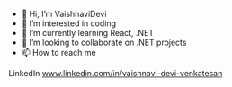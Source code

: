 - 👋 Hi, I’m VaishnaviDevi
- 👀 I’m interested in coding
- 🌱 I’m currently learning React, .NET
- 💞️ I’m looking to collaborate on .NET projects
- 📫 How to reach me 

LinkedIn
www.linkedin.com/in/vaishnavi-devi-venkatesan

<!---
vaishnaviDevi05/vaishnaviDevi05 is a ✨ special ✨ repository because its `README.md` (this file) appears on your GitHub profile.
You can click the Preview link to take a look at your changes.
--->
